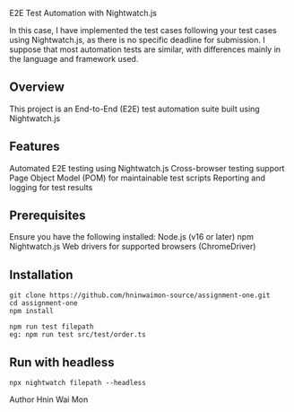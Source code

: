 E2E Test Automation with Nightwatch.js

In this case, I have implemented the test cases following your test cases using Nightwatch.js, as there is no specific deadline for submission.
I suppose that most automation tests are similar, with differences mainly in the language and framework used.


## Overview
This project is an End-to-End (E2E) test automation suite built using Nightwatch.js

## Features

Automated E2E testing using Nightwatch.js
Cross-browser testing support
Page Object Model (POM) for maintainable test scripts
Reporting and logging for test results

## Prerequisites

Ensure you have the following installed:
Node.js (v16 or later)
npm
Nightwatch.js
Web drivers for supported browsers (ChromeDriver)

## Installation
```shell
git clone https://github.com/hninwaimon-source/assignment-one.git
cd assignment-one
npm install
```

```shell
npm run test filepath
eg: npm run test src/test/order.ts
```
## Run with headless

```shell
npx nightwatch filepath --headless
```

Author
Hnin Wai Mon
